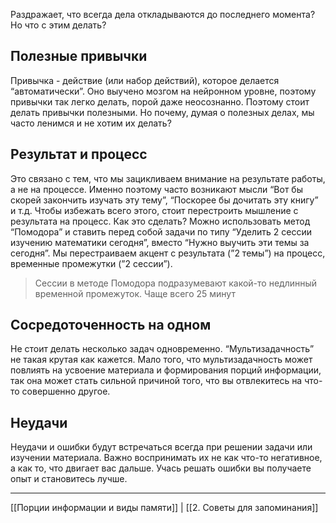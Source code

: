 Раздражает, что всегда дела откладываются до последнего момента? Но что с этим делать?
## Полезные привычки

Привычка - действие (или набор действий), которое делается “автоматически”. Оно выучено мозгом на нейронном уровне, поэтому привычки так легко делать, порой даже неосознанно.
Поэтому стоит делать привычки полезными. Но почему, думая о полезных делах, мы часто ленимся и не хотим их делать?
## Результат и процесс

Это связано с тем, что мы зацикливаем внимание на результате работы, а не на процессе. Именно поэтому часто возникают мысли “Вот бы скорей закончить изучать эту тему”, “Поскорее бы дочитать эту книгу” и т.д.
Чтобы избежать всего этого, стоит перестроить мышление с результата на процесс. Как это сделать? Можно использовать метод “Помодора” и ставить перед собой задачи по типу “Уделить 2 сессии изучению математики сегодня”, вместо “Нужно выучить эти темы за сегодня”. Мы перестраиваем акцент с результата (”2 темы”) на процесс, временные промежутки (”2 сессии”).
> Сессии в методе Помодора подразумевают какой-то недлинный временной промежуток. Чаще всего 25 минут
## Сосредоточенность на одном

Не стоит делать несколько задач одновременно. “Мультизадачность” не такая крутая как кажется. Мало того, что мультизадачность может повлиять на усвоение материала и формирования порций информации, так она может стать сильной причиной того, что вы отвлекитесь на что-то совершенно другое.
## Неудачи

Неудачи и ошибки будут встречаться всегда при решении задачи или изучении материала. Важно воспринимать их не как что-то негативное, а как то, что двигает вас дальше. Учась решать ошибки вы получаете опыт и становитесь лучше.

---
[[Порции информации и виды памяти]] | [[2. Советы для запоминания]]